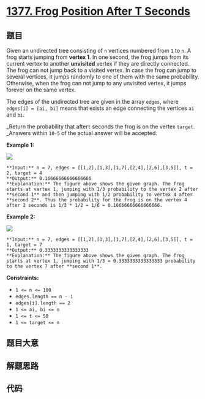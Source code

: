 # [1377. Frog Position After T Seconds](https://leetcode.com/problems/frog-position-after-t-seconds)

## 题目

Given an undirected tree consisting of `n` vertices numbered from `1` to `n`.
A frog starts jumping from **vertex 1**. In one second, the frog jumps from
its current vertex to another **unvisited** vertex if they are directly
connected. The frog can not jump back to a visited vertex. In case the frog
can jump to several vertices, it jumps randomly to one of them with the same
probability. Otherwise, when the frog can not jump to any unvisited vertex, it
jumps forever on the same vertex.

The edges of the undirected tree are given in the array `edges`, where
`edges[i] = [ai, bi]` means that exists an edge connecting the vertices `ai`
and `bi`.

_Return the probability that after`t` seconds the frog is on the vertex
`target`. _Answers within `10-5` of the actual answer will be accepted.



**Example 1:**

![](https://assets.leetcode.com/uploads/2021/12/21/frog1.jpg)

    
    
    **Input:** n = 7, edges = [[1,2],[1,3],[1,7],[2,4],[2,6],[3,5]], t = 2, target = 4
    **Output:** 0.16666666666666666 
    **Explanation:** The figure above shows the given graph. The frog starts at vertex 1, jumping with 1/3 probability to the vertex 2 after **second 1** and then jumping with 1/2 probability to vertex 4 after **second 2**. Thus the probability for the frog is on the vertex 4 after 2 seconds is 1/3 * 1/2 = 1/6 = 0.16666666666666666. 
    

**Example 2:**

**![](https://assets.leetcode.com/uploads/2021/12/21/frog2.jpg)**

    
    
    **Input:** n = 7, edges = [[1,2],[1,3],[1,7],[2,4],[2,6],[3,5]], t = 1, target = 7
    **Output:** 0.3333333333333333
    **Explanation:** The figure above shows the given graph. The frog starts at vertex 1, jumping with 1/3 = 0.3333333333333333 probability to the vertex 7 after **second 1**. 
    



**Constraints:**

  * `1 <= n <= 100`
  * `edges.length == n - 1`
  * `edges[i].length == 2`
  * `1 <= ai, bi <= n`
  * `1 <= t <= 50`
  * `1 <= target <= n`


## 题目大意

## 解题思路

## 代码

```javascript

```
